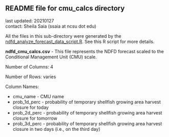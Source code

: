 ## README file for cmu_calcs directory ##

last updated: 20210127<br/>
contact: Sheila Saia (ssaia at ncsu dot edu)

All the files in this sub-directory were generated by the [ndfd_analyze_forecast_data_script.R](https://github.ncsu.edu/biosystemsanalyticslab/shellcast/blob/master/analysis/ndfd_analyze_forecast_data_script.R). See this R script for more details.

**ndfd_cmu_calcs.csv** - This file represents the NDFD forecast scaled to the Conditional Management Unit (CMU) scale.

Number of Columns: 4

Number of Rows: varies

Column Names:

* cmu_name - CMU name
* prob_1d_perc - probability of temporary shellfish growing area harvest closure for today
* prob_2d_perc - probability of temporary shellfish growing area harvest closure for tomorrow
* prob_3d_perc - probability of temporary shellfish growing area harvest closure in two days (i.e., on the third day)
